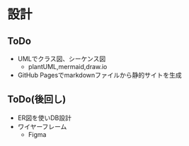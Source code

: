 # 設計

## ToDo

- UMLでクラス図、シーケンス図
  - plantUML,mermaid,draw.io
- GitHub Pagesでmarkdownファイルから静的サイトを生成

## ToDo(後回し)

- ER図を使いDB設計
- ワイヤーフレーム
  - Figma
